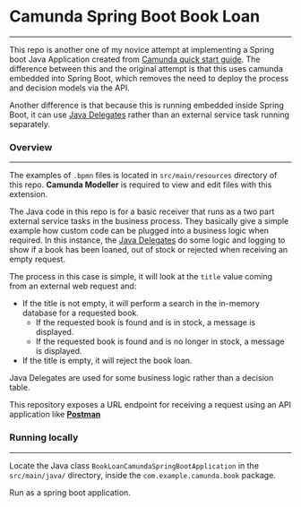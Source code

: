 # Camunda Spring Boot Book Loan

---

This repo is another one of my novice attempt at implementing a Spring boot Java Application created from 
[Camunda quick start guide](https://docs.camunda.org/get-started/). The difference between 
this and the original attempt is that this uses camunda embedded into Spring Boot, which 
removes the need to deploy the process and decision models via the API. 


Another difference is that because this is running embedded inside Spring Boot, it can use 
[Java Delegates](https://docs.camunda.org/get-started/java-process-app/service-task/#add-a-javadelegate-implementation) 
rather than an external service task running separately.

### Overview

---

The examples of `.bpmn` files is located in `src/main/resources` directory of this repo. **Camunda Modeller** 
is required to view and edit files with this extension.

The Java code in this repo is for a basic receiver that runs as a two part external service tasks in the business process.
They basically give a simple example how custom code can be plugged into a business logic when required. In this instance,
the [Java Delegates](https://docs.camunda.org/get-started/java-process-app/service-task/#add-a-javadelegate-implementation) 
do some logic and logging to show if a book has been loaned, out of stock or rejected when receiving an empty request.

The process in this case is simple, it will look at the `title` value coming from an external web request and:
* If the title is not empty, it will perform a search in the in-memory database for a requested book.
  * If the requested book is found and is in stock, a message is displayed.
  * If the requested book is found and is no longer in stock, a message is displayed.
* If the title is empty, it will reject the book loan.

Java Delegates are used for some business logic rather than a decision table.

This repository exposes a URL endpoint for receiving a request using an API application like [**Postman**](https://www.postman.com/)

### Running locally

---
Locate the Java class `BookLoanCamundaSpringBootApplication` in the `src/main/java/` directory, inside the `com.example.camunda.book` package.

Run as a spring boot application.

